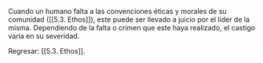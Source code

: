 
Cuando un humano falta a las convenciones éticas y morales de su comunidad ([[5.3. Ethos]]), este puede ser llevado a juicio por el líder de la misma. Dependiendo de la falta o crimen que este haya realizado, el castigo varía en su severidad.

Regresar: [[5.3. Ethos]].